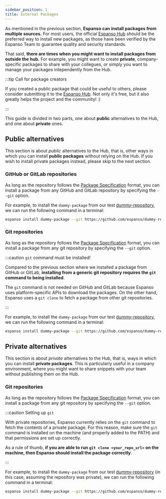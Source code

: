 ```yaml
---
sidebar_position: 1
title: External Packages
---
```


As mentioned in the previous section, **Espanso can install packages from
multiple sources.** For most users, the official
[Espanso Hub](https://hub.espanso.org/) should be the preferred way to install
new packages, as those have been verified by the Espanso Team to guarantee
quality and security standards.

That said, **there are times when you might want to install packages from
outside the hub.** For example, you might want to create **private**,
company-specific packages to share with your collegues, or simply you want to
manage your packages intependently from the Hub.

:::tip Call for package creators

If you created a public package that could be useful to others, please consider
submitting it to the [Espanso Hub](https://hub.espanso.org/). Not only it's
free, but it also greatly helps the project and the community! :)

:::

This guide is divided in two parts, one about **public** alternatives to the
Hub, and one about **private** ones.

## Public alternatives

This section is about _public_ alternatives to the Hub, that is, other ways in
which you can install **public packages** without relying on the Hub. If you
wish to install private packages instead, please skip to the next section.

### GitHub or GitLab repositories

As long as the repository follows the
[Package Specification](package-specification.md) format, you can install a
package from any GitHub and GitLab repository by specifying the `--git` option.

For example, to install the `dummy-package` from our test
[dummy-repository](https://github.com/espanso/dummy-repository), we can run the
following command in a terminal:

```bash
espanso install dummy-package --git https://github.com/espanso/dummy-repository --external
```

### Git repositories

As long as the repository follows the
[Package Specification](package-specification.md) format, you can install a
package from any git repository by specifying the `--git` option.

:::caution `git` command must be installed!

Compared to the previous section where we installed a package from GitHub or
GitLab, **installing from a generic git repository requires the `git` command to
being installed**.

The `git` command is not needed on GitHub and GitLab because Espanso uses
platform-specific APIs to download the packages. On the other hand, Espanso uses
a `git clone` to fetch a package from other git repositories.

:::

For example, to install the `dummy-package` from our test
[dummy-repository](https://github.com/espanso/dummy-repository), we can run the
following command in a terminal:

```bash
espanso install dummy-package --git https://github.com/espanso/dummy-repository --external
```

## Private alternatives

This section is about _private_ alternatives to the Hub, that is, ways in which
you can install **private packages**. This is particularly useful in a company
environment, where you might want to share snippets with your team without
publishing them on the Hub.

### Git repositories

As long as the repository follows the
[Package Specification](package-specification.md) format, you can install a
package from any git repository by specifying the `--git` option.

:::caution Setting up `git`

With private repositories, Espanso currently relies on the `git` command to
fetch the contents of a private package. For this reason, make sure the `git`
command is installed on the machine (and properly added to the PATH) and that
permissions are set up correctly.

As a rule of thumb, **if you are able to run `git clone <your_repo_url>` on the
machine, then Espanso should install the package correctly**.

:::

For example, to install the `dummy-package` from our test
[dummy-repository](https://github.com/espanso/dummy-repository) (in this case,
assuming the repository was private), we can run the following command in a
terminal:

```bash
espanso install dummy-package --git https://github.com/espanso/dummy-repository --external
```
